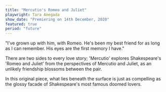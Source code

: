 ```yaml
---
title: "Mercutio's Romeo and Juliet"
playwright: Tara Anegada
show_date: "Premiering on 14th December, 2020"
featured: true 
period: "future"
---
```


"I've grown up with him, with Romeo. He's been my best friend for as long as I can remember. His eyes are the first memory I have."

There are two sides to every love story; 'Mercutio' explores Shakespeare's 'Romeo and Juliet' from the perspectives of Mercutio and Juliet, as an unlikely friendship blossoms between the pair. 

In this original piece, what lies beneath the surface is just as compelling as the glossy facade of Shakespeare's most famous doomed lovers.